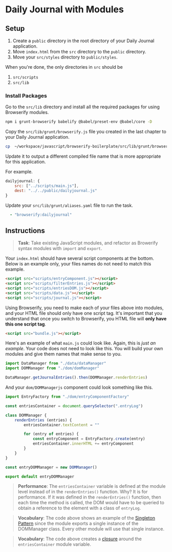 # Daily Journal with Modules

## Setup

1. Create a `public` directory in the root directory of your Daily Journal application.
1. Move `index.html` from the `src` directory to the `public` directory.
1. Move your `src/styles` directory to `public/styles`.

When you're done, the only directories in `src` should be
1. `src/scripts`
1. `src/lib`

### Install Packages

Go to the `src/lib` directory and install all the required packages for using Browserify modules.

```sh
npm i grunt-browserify babelify @babel/preset-env @babel/core -D
```

Copy the `src/lib/grunt/browserify.js` file you created in the last chapter to your Daily Journal application.

```sh
cp  ~/workspace/javascript/browserify-boilerplate/src/lib/grunt/browserify.js ./grunt
```

 Update it to output a different compiled file name that is more appropriate for this application.

For example.

```js
dailyjournal: {
    src: ["../scripts/main.js"],
    dest: "../../public/dailyjournal.js"
}
```

Update your `src/lib/grunt/aliases.yaml` file to run the task.

```yaml
  - "browserify:dailyjournal"
```

## Instructions

> **Task**: Take existing JavaScript modules, and refactor as Browerify syntax modules with `import` and `export`.

Your `index.html` should have several script components at the bottom. Below is an example only, your files names do not need to match this example.

```html
<script src="scripts/entryComponent.js"></script>
<script src="scripts/filterEntries.js"></script>
<script src="scripts/entriesDOM.js"></script>
<script src="scripts/data.js"></script>
<script src="scripts/journal.js"></script>
```

Using Browserify, you need to make each of your files above into modules, and your HTML file should only have one script tag. It's important that you understand that once you switch to Browserify, you HTML file will **only have this one script tag**.

```html
<script src="bundle.js"></script>
```

Here's an example of what `main.js` could look like. Again, this is _just an example_. Your code does not need to look like this. You will build your own modules and give them names that make sense to you.

```js
import DataManager from "./data/dataManager"
import DOMManager from "./dom/domManager"

DataManager.getJournalEntries().then(DOMManager.renderEntries)
```

And your `dom/DOMManagerjs` component could look something like this.

```js
import EntryFactory from "./dom/entryComponentFactory"

const entriesContainer = document.querySelector(".entryLog")

class DOMManager {
    renderEntries (entries) {
        entriesContainer.textContent = ""

        for (entry of entries) {
            const entryComponent = EntryFactory.create(entry)
            entriesContainer.innerHTML += entryComponent
        }
    }
}

const entryDOMManager = new DOMManager()

export default entryDOMManager
```

> **Performance**: The `entriesContainer` variable is defined at the module level instead of in the `renderEntries()` function. Why? It is for performance. If it was defined in the `renderEntries()` function, then each time the method is called, the DOM would have to be queried to obtain a reference to the element with a class of `entryLog`.

> **Vocabulary**: The code above shows an example of the [Singleton Pattern](https://en.wikipedia.org/wiki/Singleton_pattern) since the module exports a single instance of the DOMManager class. Every other module will use that single instance.

> **Vocabulary**: The code above creates a [closure](https://medium.com/javascript-scene/master-the-javascript-interview-what-is-a-closure-b2f0d2152b36) around the `entriesContainer` module variable.